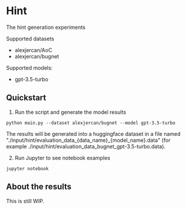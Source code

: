 # Hint

The hint generation experiments

Supported datasets

- alexjercan/AoC
- alexjercan/bugnet

Supported models:

- gpt-3.5-turbo

## Quickstart

1. Run the script and generate the model results

```console
python main.py --dataset alexjercan/bugnet --model gpt-3.5-turbo
```

The results will be generated into a huggingface dataset in a file named
"./input/hint/evaluation_data_{data_name}_{model_name}.data" (for example
./input/hint/evaluation_data_bugnet_gpt-3.5-turbo.data).

2. Run Jupyter to see notebook examples

```console
jupyter notebook
```

## About the results

This is still WIP.
